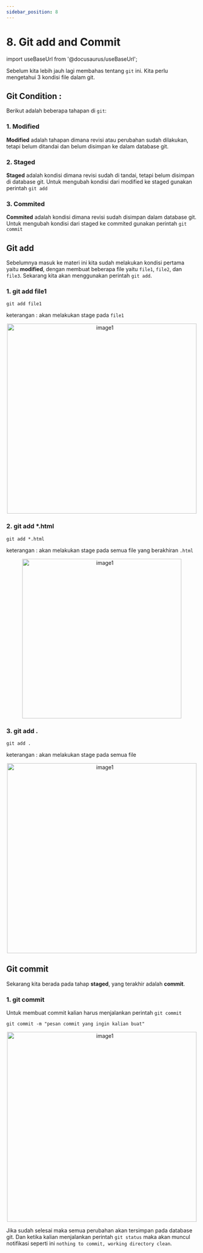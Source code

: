 ```yaml
---
sidebar_position: 8
---
```


# 8. Git add and Commit

import useBaseUrl from '@docusaurus/useBaseUrl';

Sebelum kita lebih jauh lagi membahas tentang `git` ini. Kita perlu mengetahui 3 kondisi file dalam git.

## Git Condition :
Berikut adalah beberapa tahapan di `git`: 

### 1. Modified
**Modified** adalah tahapan dimana revisi atau perubahan sudah dilakukan, tetapi belum ditandai dan belum disimpan ke dalam database git.

### 2. Staged
**Staged** adalah kondisi dimana revisi sudah di tandai, tetapi belum disimpan di database git. Untuk mengubah kondisi dari modified ke staged gunakan perintah `git add`

### 3. Commited
**Commited** adalah kondisi dimana revisi sudah disimpan dalam database git. Untuk mengubah kondisi dari staged ke commited gunakan perintah `git commit`

## Git add
Sebelumnya masuk ke materi ini kita sudah melakukan kondisi pertama yaitu **modified**, dengan membuat beberapa file yaitu `file1`, `file2`, dan `file3`. Sekarang kita akan menggunakan perintah `git add`.

### 1. git add file1

```shell
git add file1
```
keterangan : akan melakukan stage pada `file1`

  <center>
  <img alt="image1" src={useBaseUrl('img/docs/git16.png')} height="500px"/>
  </center>

### 2. git add *.html

```shell
git add *.html
```
keterangan : akan melakukan stage pada semua file yang berakhiran `.html`

  <center>
  <img alt="image1" src={useBaseUrl('img/docs/git17.png')} height="420px"/>
  </center>

### 3. git add .

```shell
git add .
```
keterangan : akan melakukan stage pada semua file

  <center>
  <img alt="image1" src={useBaseUrl('img/docs/git18.png')} height="500px"/>
  </center>

## Git commit  
Sekarang kita berada pada tahap **staged**, yang terakhir adalah **commit**.
### 1. git commit 
Untuk membuat commit kalian harus menjalankan perintah `git commit`

```shell
git commit -m "pesan commit yang ingin kalian buat"
```

  <center>
  <img alt="image1" src={useBaseUrl('img/docs/git19.png')} height="500px"/>
  </center>


Jika sudah selesai maka semua perubahan akan tersimpan pada database git. Dan ketika kalian menjalankan perintah `git status` maka akan muncul notifikasi seperti ini `nothing to commit, working directory clean`.



